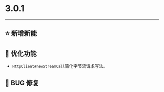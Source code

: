 # 3.0.1

---------------------

## ⭐ 新增新能

## 👻 优化功能

- `HttpClient#newStreamCall`简化字节流请求写法。

## 🐞 BUG 修复
